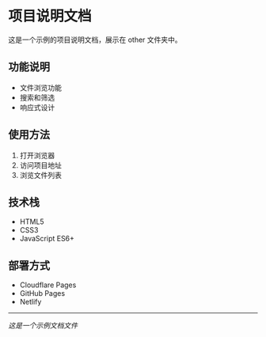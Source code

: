 # 项目说明文档

这是一个示例的项目说明文档，展示在 other 文件夹中。

## 功能说明

- 文件浏览功能
- 搜索和筛选
- 响应式设计

## 使用方法

1. 打开浏览器
2. 访问项目地址
3. 浏览文件列表

## 技术栈

- HTML5
- CSS3
- JavaScript ES6+

## 部署方式

- Cloudflare Pages
- GitHub Pages
- Netlify

---

_这是一个示例文档文件_
